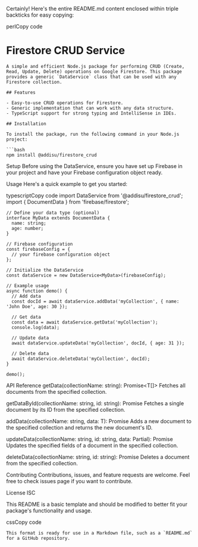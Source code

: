 Certainly! Here's the entire README.md content enclosed within triple backticks for easy copying:

perlCopy code
# Firestore CRUD Service

    A simple and efficient Node.js package for performing CRUD (Create, Read, Update, Delete) operations on Google Firestore. This package provides a generic `DataService` class that can be used with any Firestore collection.
    
    ## Features
    
    - Easy-to-use CRUD operations for Firestore.
    - Generic implementation that can work with any data structure.
    - TypeScript support for strong typing and IntelliSense in IDEs.
    
    ## Installation
    
    To install the package, run the following command in your Node.js project:
    
    ```bash
    npm install @addisu/firestore_crud
    
Setup
Before using the DataService, ensure you have set up Firebase in your project and have your Firebase configuration object ready.

Usage
Here's a quick example to get you started:

typescriptCopy code
import DataService from '@addisu/firestore_crud';
    import { DocumentData } from 'firebase/firestore';
    
    // Define your data type (optional)
    interface MyData extends DocumentData {
      name: string;
      age: number;
    }
    
    // Firebase configuration
    const firebaseConfig = {
      // your firebase configuration object
    };
    
    // Initialize the DataService
    const dataService = new DataService<MyData>(firebaseConfig);
    
    // Example usage
    async function demo() {
      // Add data
      const docId = await dataService.addData('myCollection', { name: 'John Doe', age: 30 });
    
      // Get data
      const data = await dataService.getData('myCollection');
      console.log(data);
    
      // Update data
      await dataService.updateData('myCollection', docId, { age: 31 });
    
      // Delete data
      await dataService.deleteData('myCollection', docId);
    }
    
    demo();
    
API Reference
getData(collectionName: string): Promise<T[]>
Fetches all documents from the specified collection.

getDataById(collectionName: string, id: string): Promise<T>
Fetches a single document by its ID from the specified collection.

addData(collectionName: string, data: T): Promise<string>
Adds a new document to the specified collection and returns the new document's ID.

updateData(collectionName: string, id: string, data: Partial<T>): Promise<void>
Updates the specified fields of a document in the specified collection.

deleteData(collectionName: string, id: string): Promise<void>
Deletes a document from the specified collection.

Contributing
Contributions, issues, and feature requests are welcome. Feel free to check issues page if you want to contribute.

License
ISC

This README is a basic template and should be modified to better fit your package's functionality and usage.

cssCopy code

    This format is ready for use in a Markdown file, such as a `README.md` for a GitHub repository.
    